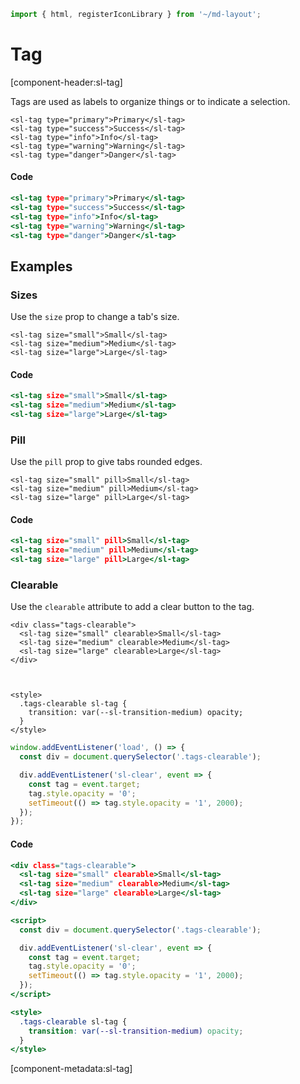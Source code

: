 ```js script
import { html, registerIconLibrary } from '~/md-layout';
```

# Tag

[component-header:sl-tag]

Tags are used as labels to organize things or to indicate a selection.


```html:html
<sl-tag type="primary">Primary</sl-tag>
<sl-tag type="success">Success</sl-tag>
<sl-tag type="info">Info</sl-tag>
<sl-tag type="warning">Warning</sl-tag>
<sl-tag type="danger">Danger</sl-tag>
```

#### Code

```htm
<sl-tag type="primary">Primary</sl-tag>
<sl-tag type="success">Success</sl-tag>
<sl-tag type="info">Info</sl-tag>
<sl-tag type="warning">Warning</sl-tag>
<sl-tag type="danger">Danger</sl-tag>
```

## Examples

### Sizes

Use the `size` prop to change a tab's size.


```html:html
<sl-tag size="small">Small</sl-tag>
<sl-tag size="medium">Medium</sl-tag>
<sl-tag size="large">Large</sl-tag>
```

#### Code

```htm
<sl-tag size="small">Small</sl-tag>
<sl-tag size="medium">Medium</sl-tag>
<sl-tag size="large">Large</sl-tag>
```

### Pill

Use the `pill` prop to give tabs rounded edges.


```html:html
<sl-tag size="small" pill>Small</sl-tag>
<sl-tag size="medium" pill>Medium</sl-tag>
<sl-tag size="large" pill>Large</sl-tag>
```

#### Code

```htm
<sl-tag size="small" pill>Small</sl-tag>
<sl-tag size="medium" pill>Medium</sl-tag>
<sl-tag size="large" pill>Large</sl-tag>
```

### Clearable

Use the `clearable` attribute to add a clear button to the tag.


```html:html
<div class="tags-clearable">
  <sl-tag size="small" clearable>Small</sl-tag>
  <sl-tag size="medium" clearable>Medium</sl-tag>
  <sl-tag size="large" clearable>Large</sl-tag>
</div>



<style>
  .tags-clearable sl-tag {
    transition: var(--sl-transition-medium) opacity;
  }
</style>
```
```js script
window.addEventListener('load', () => {
  const div = document.querySelector('.tags-clearable');

  div.addEventListener('sl-clear', event => {
    const tag = event.target;
    tag.style.opacity = '0';
    setTimeout(() => tag.style.opacity = '1', 2000);
  });
});
```
#### Code

```htm
<div class="tags-clearable">
  <sl-tag size="small" clearable>Small</sl-tag>
  <sl-tag size="medium" clearable>Medium</sl-tag>
  <sl-tag size="large" clearable>Large</sl-tag>
</div>

<script>
  const div = document.querySelector('.tags-clearable');

  div.addEventListener('sl-clear', event => {
    const tag = event.target;
    tag.style.opacity = '0';
    setTimeout(() => tag.style.opacity = '1', 2000);
  });
</script>

<style>
  .tags-clearable sl-tag {
    transition: var(--sl-transition-medium) opacity;
  }
</style>
```

[component-metadata:sl-tag]

